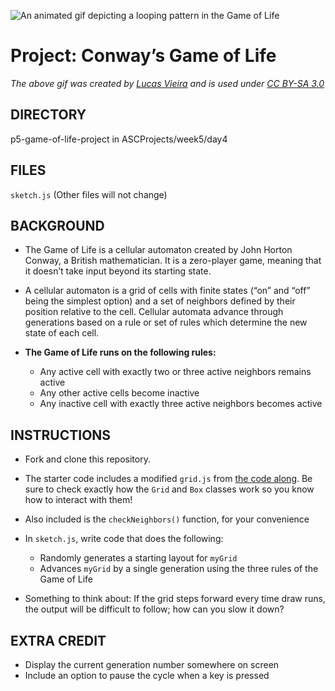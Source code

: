 ![An animated gif depicting a looping pattern in the Game of Life](https://upload.wikimedia.org/wikipedia/commons/e/e5/Gospers_glider_gun.gif)
# Project: Conway’s Game of Life
*The above gif was created by [Lucas Vieira](https://commons.wikimedia.org/wiki/User:LucasVB) and is used under [CC BY-SA 3.0](http://creativecommons.org/licenses/by-sa/3.0/)*

## DIRECTORY
p5-game-of-life-project in ASCProjects/week5/day4
## FILES
`sketch.js` (Other files will not change)
## BACKGROUND
- The Game of Life is a cellular automaton created by John Horton Conway, a British mathematician. It is a zero-player game, meaning that it doesn’t take input beyond its starting state.
- A cellular automaton is a grid of cells with finite states (“on” and “off” being the simplest option) and a set of neighbors defined by their position relative to the cell. Cellular automata advance through generations based on a rule or set of rules which determine the new state of each cell.

- **The Game of Life runs on the following rules:**
  - Any active cell with exactly two or three active neighbors remains active
  - Any other active cells become inactive
  - Any inactive cell with exactly three active neighbors becomes active
## INSTRUCTIONS
- Fork and clone this repository.
- The starter code includes a modified `grid.js` from [the code along](https://github.com/ChaoticTeal/procedural-generation-code-along). Be sure to check exactly how the `Grid` and `Box` classes work so you know how to interact with them!
- Also included is the `checkNeighbors()` function, for your convenience

- In `sketch.js`, write code that does the following:
  - Randomly generates a starting layout for `myGrid`
  - Advances `myGrid` by a single generation using the three rules of the Game of Life
- Something to think about: If the grid steps forward every time draw runs, the output will be difficult to follow; how can you slow it down?
## EXTRA CREDIT
- Display the current generation number somewhere on screen
- Include an option to pause the cycle when a key is pressed
